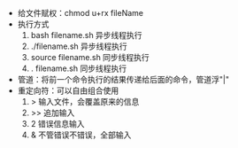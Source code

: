 - 给文件赋权：chmod u+rx fileName
- 执行方式
  1. bash filename.sh 异步线程执行
  2. ./filename.sh 异步线程执行
  3. source filename.sh 同步线程执行
  4. . filename.sh 同步线程执行
- 管道：将前一个命令执行的结果传递给后面的命令，管道浮"|"
- 重定向符：可以自由组合使用
  1. \>  输入文件，会覆盖原来的信息
  2. \>> 追加输入
  3. 2  错误信息输入
  4. &  不管错误不错误，全部输入
